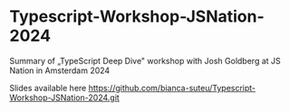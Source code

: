 # Typescript-Workshop-JSNation-2024
Summary of „TypeScript Deep Dive" workshop with Josh Goldberg at JS Nation in Amsterdam 2024

Slides available here 
https://github.com/bianca-suteu/Typescript-Workshop-JSNation-2024.git

